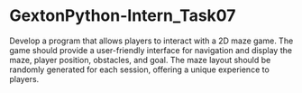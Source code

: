 # GextonPython-Intern_Task07
Develop a program that allows players to interact with a 2D maze game. The game should provide a user-friendly interface for navigation and display the maze, player position, obstacles, and goal. The maze layout should be randomly generated for each session, offering a unique experience to players.
